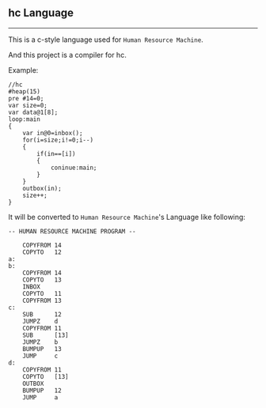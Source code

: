 ## hc Language
---
This is a c-style language used for `Human Resource Machine`. 

And this project is a compiler for hc.

Example:
```
//hc
#heap(15)
pre #14=0;
var size=0;
var data@1[8];
loop:main
{
	var in@0=inbox();
	for(i=size;i!=0;i--)
	{
		if(in==[i])
		{
			coninue:main;
		}
	}
	outbox(in);
	size++;
}
```
It will be converted to `Human Resource Machine`'s Language like following:
```
-- HUMAN RESOURCE MACHINE PROGRAM --

    COPYFROM 14
    COPYTO   12
a:
b:
    COPYFROM 14
    COPYTO   13
    INBOX   
    COPYTO   11
    COPYFROM 13
c:
    SUB      12
    JUMPZ    d
    COPYFROM 11
    SUB      [13]
    JUMPZ    b
    BUMPUP   13
    JUMP     c
d:
    COPYFROM 11
    COPYTO   [13]
    OUTBOX  
    BUMPUP   12
    JUMP     a

```